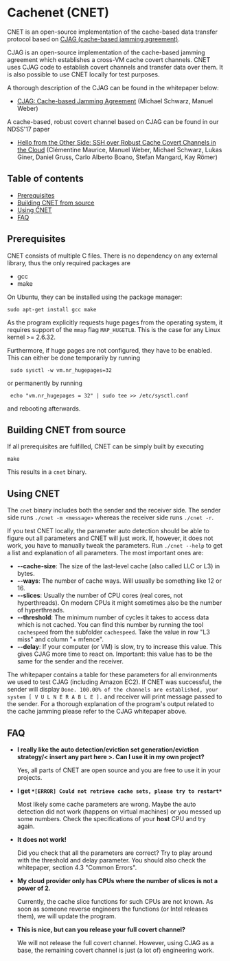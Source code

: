 # Cachenet (CNET) 

CNET is an open-source implementation of the cache-based data transfer protocol based on [CJAG (cache-based jamming agreement)](https://github.com/IAIK/CJAG).

CJAG is an open-source implementation of the cache-based jamming agreement which establishes a cross-VM cache covert channels. CNET uses CJAG code to establish covert channels and transfer data over them. It is also possible to use CNET locally for test purposes.

A thorough description of the CJAG can be found in the whitepaper below:
 
 * [CJAG: Cache-based Jamming Agreement](https://www.blackhat.com/docs/asia-17/materials/asia-17-Schwarz-Hello-From-The-Other-Side-SSH-Over-Robust-Cache-Covert-Channels-In-The-Cloud-wp.pdf) (Michael Schwarz, Manuel Weber)

A cache-based, robust covert channel based on CJAG can be found in our NDSS'17 paper

 * [Hello from the Other Side: SSH over Robust Cache Covert Channels in the Cloud](https://cmaurice.fr/pdf/ndss17_maurice.pdf) (Clémentine Maurice, Manuel Weber, Michael Schwarz, Lukas Giner, Daniel Gruss, Carlo Alberto Boano, Stefan Mangard, Kay Römer)

## Table of contents
 
* [Prerequisites](#prerequisites)
* [Building CNET from source](#building-cnet-from-source)
* [Using CNET](#using-cnet)
* [FAQ](#faq)

## Prerequisites

CNET consists of multiple C files. There is no dependency on any external library, thus the only required packages are 

* gcc
* make

On Ubuntu, they can be installed using the package manager:

    sudo apt-get install gcc make
    
 As the program explicitly requests huge pages from the operating system, it requires support of the `mmap` flag `MAP_HUGETLB`. This is the case for any Linux kernel >= 2.6.32.

 Furthermore, if huge pages are not configured, they have to be enabled.
 This can either be done temporarily by running
 
     sudo sysctl -w vm.nr_hugepages=32
 
 or permanently by running
 
     echo "vm.nr_hugepages = 32" | sudo tee >> /etc/sysctl.conf
     
and rebooting afterwards.

## Building CNET from source

If all prerequisites are fulfilled, CNET can be simply built by executing

    make
    
This results in a `cnet` binary.

## Using CNET

The `cnet` binary includes both the sender and the receiver side. 
The sender side runs `./cnet -m <message>` whereas the receiver side runs `./cnet -r`. 

If you test CNET locally, the parameter auto detection should be able to figure out all parameters and CNET will just work. If, however, it does not work, you have to manually tweak the parameters. Run `./cnet --help` to get a list and explanation of all parameters. The most important ones are:

 * **--cache-size**: The size of the last-level cache (also called LLC or L3) in bytes. 
 * **--ways**: The number of cache ways. Will usually be something like 12 or 16. 
 * **--slices**: Usually the number of CPU cores (real cores, not hyperthreads). On modern CPUs it might sometimes also be the number of hyperthreads. 
 * **--threshold**: The minimum number of cycles it takes to access data which is not cached. You can find this number by running the tool `cachespeed` from the subfolder `cachespeed`. Take the value in row "L3 miss" and column "+ mfence".
* **--delay**: If your computer (or VM) is slow, try to increase this value. This gives CJAG more time to react on. Important: this value has to be the same for the sender and the receiver.

The whitepaper contains a table for these parameters for all environments we used to test CJAG (including Amazon EC2). 
If CNET was successful, the sender will display `Done. 100.00% of the channels are established, your system [ V U L N E R A B L E ].` and receiver will print message passed to the sender.
For a thorough explanation of the program's output related to the cache jamming please refer to the CJAG whitepaper above. 

## FAQ

* **I really like the auto detection/eviction set generation/eviction strategy/< insert any part here >. Can I use it in my own project?**

   Yes, all parts of CNET are open source and you are free to use it in your projects. 

* **I get `*[ERROR] Could not retrieve cache sets, please try to restart*`**

   Most likely some cache parameters are wrong. Maybe the auto detection did not work (happens on virtual machines) or you messed up some numbers. Check the specifications of your **host** CPU and try again.
   
* **It does not work!**

   Did you check that all the parameters are correct? Try to play around with the threshold and delay parameter. You should also check the whitepaper, section 4.3 "Common Errors". 
   
* **My cloud provider only has CPUs where the number of slices is not a power of 2.**

    Currently, the cache slice functions for such CPUs are not known. As soon as someone reverse engineers the functions (or Intel releases them), we will update the program. 
    
* **This is nice, but can you release your full covert channel?**

   We will not release the full covert channel. However, using CJAG as a base, the remaining covert channel is just (a lot of) engineering work. 
